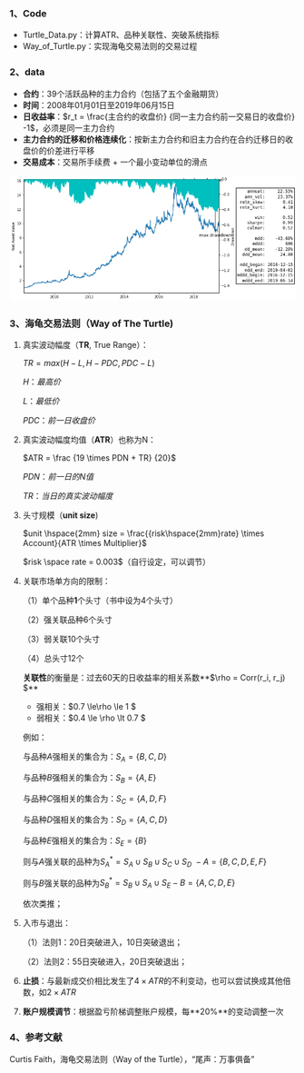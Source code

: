 ### 1、Code

* Turtle_Data.py：计算ATR、品种关联性、突破系统指标
* Way_of_Turtle.py：实现海龟交易法则的交易过程

### 2、data

- **合约**：39个活跃品种的主力合约（包括了五个金融期货）
- **时间**：2008年01月01日至2019年06月15日
- **日收益率**：$r_t = \frac{主合约的收盘价} {同一主力合约前一交易日的收盘价} -1$，必须是同一主力合约
- **主力合约的迁移和价格连续化**：按新主力合约和旧主力合约在合约迁移日的收盘价的价差进行平移
- **交易成本**：交易所手续费 + 一个最小变动单位的滑点

![回测曲线](https://github.com/Jensenberg/way-of-the-turtle/blob/master/data/Way_Of_Turtle.png)

### 3、海龟交易法则（Way of The Turtle)

1. 真实波动幅度（**TR**, True Range）：

   $TR = max(H-L, H-PDC, PDC - L )$

   $H：最高价$

   $L：最低价$

   $PDC：前一日收盘价$

2. 真实波动幅度均值（**ATR**）也称为N：

   $ATR = \frac {19 \times PDN + TR} {20}$

   $PDN：前一日的N值$

   $TR：当日的真实波动幅度$

3. 头寸规模（**unit size**)

   $unit \hspace{2mm} size = \frac{{risk\hspace{2mm}rate} \times Account}{ATR \times Multiplier}$

   $risk \space rate = 0.003$（自行设定，可以调节）

4. 关联市场单方向的限制：

   （1）单个品种**1**个头寸（书中设为4个头寸）

   （2）强关联品种6个头寸

   （3）弱关联10个头寸

   （4）总头寸12个

   **关联性**的衡量是：过去60天的日收益率的相关系数**$\rho = Corr(r_i, r_j) $**

   * 强相关：$0.7 \le\rho \le 1 $
   * 弱相关：$0.4 \le \rho \lt 0.7 $

   例如：

   与品种$A$强相关的集合为：$S_A=\{B, C, D\}$

   与品种$B$强相关的集合为：$S_B=\{A, E\}$

   与品种$C$强相关的集合为：$S_C=\{A, D, F\}$

   与品种$D$强相关的集合为：$S_D=\{A, C, D\}$

   与品种$E$强相关的集合为：$S_E=\{B\}$

   则与$A$强关联的品种为$S_A^*=S_A \cup S_B \cup S_C \cup S_D \ - A = \{B, C, D, E, F\}$

   则与$B$强关联的品种为$S_B^*=S_B \cup S_A \cup S_E -B =\{A, C, D, E\}$

   依次类推；

5. 入市与退出：

   （1）法则1：20日突破进入，10日突破退出；

   （2）法则2：55日突破进入，20日突破退出；

6. **止损**：与最新成交价相比发生了$4\times ATR$的不利变动，也可以尝试换成其他倍数，如$2\times ATR$ 

8. **账户规模调节**：根据盈亏阶梯调整账户规模，每**20%**的变动调整一次

### 4、参考文献
Curtis Faith，海龟交易法则（Way of the Turtle），“尾声：万事俱备”

